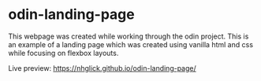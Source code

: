 # odin-landing-page

This webpage was created while working through the odin project. This is an example of a landing page which was created using vanilla html and css while focusing on flexbox layouts.  

Live preview: https://nhglick.github.io/odin-landing-page/
